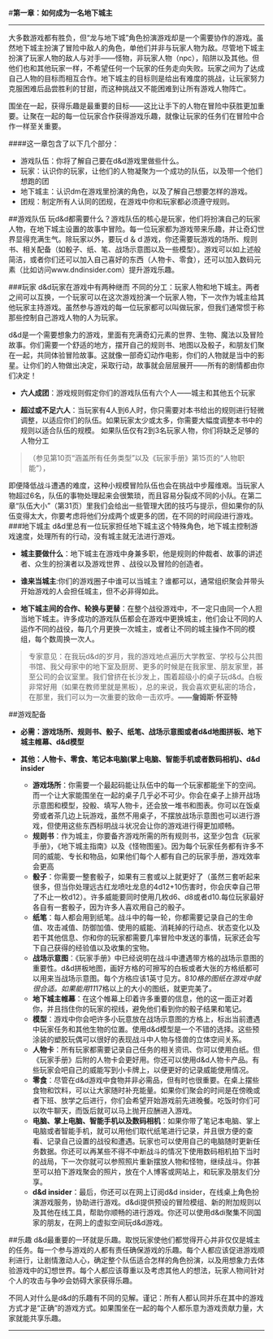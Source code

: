 #**第一章：如何成为一名地下城主**
***

大多数游戏都有胜负，但“龙与地下城”角色扮演游戏却是一个需要协作的游戏。虽然地下城主扮演了冒险中敌人的角色，单他们并非与玩家人物为敌。尽管地下城主扮演了玩家人物的敌人与对手——怪物，非玩家人物（npc），陷阱以及其他。但他们也和其他玩家一样，不希望任何一个玩家的任务走向失败。玩家之间为了达成自己人物的目标而相互合作。地下城主的目标则是给出有难度的挑战，让玩家努力克服困难后品尝胜利的甘甜，而这种挑战又不能困难到让所有游戏人物阵亡。

围坐在一起，获得乐趣是最重要的目标——这比让手下的人物在冒险中获胜更加重要。让聚在一起的每一位玩家合作获得游戏乐趣，就像让玩家的任务们在冒险中合作一样至关重要。

####这一章包含了以下几个部分：
- 游戏队伍：你将了解自己要在d&d游戏里做些什么。
- 玩家：认识你的玩家，让他们的人物凝聚为一个成功的队伍，以及带一个他们想跑的团
- 地下城主：认识dm在游戏里扮演的角色，以及了解自己想要怎样的游戏。
- 团规：制定所有人认同的团规，在游戏中你和玩家都必须遵守规则。

##游戏队伍
玩d&d都需要什么？游戏队伍的核心是玩家，他们将扮演自己的玩家人物，在地下城主设置的故事中冒险。每一位玩家都为游戏带来乐趣，并让奇幻世界显得充满生气。除玩家以外，要玩ｄ＆ｄ游戏，你还需要玩游戏的场所、规则书、相关配备（如骰子、纸、笔、战场示意图以及一些模型）。游戏可以如上述般简洁，或者你们还可以加入自己喜好的东西（人物卡、零食），还可以加入数码元素（比如访问www.dndinsider.com）提升游戏乐趣。

###玩家
d&d玩家在游戏中有两种继而 不同的分工：玩家人物和地下城主。两者之间可以互换，一个玩家可以在这次游戏扮演一个玩家人物，下一次作为城主给其他玩家主持游戏。虽然参与游戏的每一位玩家都可以叫做玩家，但我们通常惯于称那些控制自己游戏人物的人为玩家。

d&d是一个需要想象力的游戏，里面有充满奇幻元素的世界、生物、魔法以及冒险故事。你们需要一个舒适的地方，摆开自己的规则书、地图以及骰子，和朋友们聚在一起，共同体验冒险故事。这就像一部奇幻动作电影，你们的人物就是当中的影星。让你们的人物做出决定，采取行动，故事就会层层展开——所有的剧情都由你们决定！

- **六人成团**：游戏规则假定你们的游戏队伍有六个人——城主和其他五个玩家

- **超过或不足六人**：当玩家有4人到6人时，你只需要对本书给出的规则进行轻微调整，以适应你们的队伍。如果玩家太少或太多，你需要大幅度调整本书中的规则以适合队伍的规模。
如果队伍仅有2到3名玩家人物，你们将缺乏足够的人物分工 

>（参见第10页“涵盖所有任务类型”以及《玩家手册》第15页的“人物职能”），

即便降低战斗遭遇的难度，这种小规模冒险队伍也会在挑战中步履维艰。当玩家人物超过6名，队伍的事物处理起来会很繁琐，而且容易分裂成不同的小队。在第二章“队伍大小”（第31页）里我们会给出一些管理大团的技巧与提示，但如果你的队伍变得太大，你要考虑将他们分成两个或更多的团，在不同的时间段进行游戏。
###地下城主
d&d里总有一位玩家担任地下城主这个特殊角色，地下城主控制游戏速度，处理所有的行动，没有城主就无法进行游戏。

- **城主要做什么**：地下城主在游戏中身兼多职，他是规则的仲裁者、故事的讲述者、众生的扮演者以及游戏世界 、战役以及冒险的创造者。

- **谁来当城主**:你们的游戏圈子中谁可以当城主？谁都可以，通常组织聚会并带头开始游戏的人会担任城主，但不必非得如此。

- **地下城主间的合作、轮换与更替**：在整个战役游戏中，不一定只由同一个人担当地下城主。许多成功的游戏队伍都会在游戏中更换城主，他们会让不同的人运作不同的战役，每几个月更换一次城主，或者让不同的城主操作不同的模组，每个数周换一次人。
>专家意见：在我玩d&d的岁月，我的游戏地点遍历大学教室、学校与公共图书馆、我父母家中的地下室及厨房、更多的时候是在我家里、朋友家里，甚至公司的会议室里。我们曾挤在长沙发上，围着超级小的桌子玩d&d。白板非常好用（如果在教师里就是黑板），总的来说，我会喜欢更私密的场合，在那里，我们可以为一次重要的致命一击欢呼。**——詹姆斯·怀亚特**


##游戏配备
- **必需：游戏场所、规则书、骰子、纸笔、战场示意图或者d&d地图拼板、地下城主帷幕、d&d模型**
- **其他：人物卡、零食、笔记本电脑(掌上电脑、智能手机或者数码相机)、d&d insider** 

    - **游戏场所**：你需要一个最起码能让队伍中的每一个玩家都能坐下的空间。而一个让大家能围坐在一起的桌子几乎必不可少。你会在桌子上排开战场示意图和模型，投骰、填写人物卡，还会放一堆书和图表。你可以在饭桌旁或者茶几边上玩游戏，虽然不用桌子，不摆放战场示意图也可以进行游戏，但使用这些东西标明战斗状况会让你的游戏进行得更加顺畅。
    - **规则书**：作为城主，你要备齐游戏所需的所有规则书，这至少包含《玩家手册》，《地下城主指南》以及《怪物图鉴》。因为每个玩家任务都有许多不同的威能、专长和物品，如果他们每个人都有自己的玩家手册，游戏效率会更高
    - **骰子**：你需要一整套骰子，如果有三套或以上就更好了（虽然三套听起来很多，但当你处理远古红龙喷吐龙息的4d12+10伤害时，你会庆幸自己带了不止一枚d12）。许多威能要同时使用几枚d6、d8或者d10.每位玩家最好各自有一套骰子，因为许多人喜欢用自己的骰子。
    - **纸笔**：每人都会用到纸笔。战斗中的每一轮，你都需要记录自己的生命值、攻击减值、防御加值、使用的威能、消耗掉的行动点、状态变化以及若干其他信息、你和你的玩家都需要几率冒险中发送的事情，玩家还会写下自己获得的经验值以及收集的宝物。
    - **战场示意图**：《玩家手册》中已经说明在战斗中遭遇带方格的战场示意图的重要性。d&d拼板地图，画好方格的可擦写的白板或者大张的方格纸都可以用来当战场示意图。每个方格应该1英寸见方。8*10格的图纸在游戏中就很合适。如果能用11*17格以上的大小的图纸，就更完美了。
    - **地下城主帷幕**：在这个帷幕上印着许多重要的信息，他的这一面正对着你，并且挡住你的玩家的视线，避免他们看到你的骰子结果和笔记。
    - **模型**：游戏中你会吧许多小玩意放在战场示意图的方格上，标出当前遭遇中玩家任务和其他生物的位置。使用d&d模型是一个不错的选择。这些预涂装的塑胶玩偶可以很好的表现战斗中人物与怪兽的立体空间关系。
    - **人物卡**：所有玩家都需要记录自己任务的相关资讯、你可以使用白纸。但《玩家手册》后附的人物卡会更好用。你还可以使用d&d人物卡产品。有些玩家会吧自己的威能写到小卡牌上，以便更好的记录威能使用情况。
    - **零食**：尽管在d&d游戏中食物并非必需品，但有时也很重要。在桌上摆些食物和饮料，可以让大家随时补充能量。如果你们聚会的时间是在傍晚或者下班、放学之后进行，你们会希望开始游戏前先进晚餐。吃饭时你们可以吹牛聊天，而饭后就可以马上抛开应酬进入游戏。
    - **电脑、掌上电脑、智能手机以及数码相机**：如果你带了笔记本电脑、掌上电脑或者智能手机，就可以用他们取代纸笔进行记录，并且很方便的查看、记录自己设置的战役和遭遇。玩家也可以使用自己的电脑随时更新任务数据。你还可以再某些不得不中断战斗的情况下使用数码相机拍下当时的战局，下一次你就可以参照照片重新摆放人物和怪物，继续战斗。你甚至可以拍下游戏聚会的照片，放在个人博客或网站上，和玩家及朋友们分享。
    - **d&d insider**：最后，你还可以在网上订阅d&d insider，在线桌上角色扮演游戏服务，协助进行游戏。d&di提供预设的冒险模组、新的附加规则以及其他在线工具，帮助你顺畅的进行游戏。你还可以使用d&di聚集不同国家的朋友，在网上的虚拟空间玩d&d游戏。

##乐趣
d&d最重要的一环就是乐趣。取悦玩家使他们都觉得开心并非仅仅是城主的任务。每一个参与游戏的人都有责任确保游戏的乐趣。每个人都应该促进游戏顺利进行，让剧情激动人心，确定整个队伍适合怎样的角色扮演，以及用想象力去体验游戏中的幻想世界。每个人都应该尊重以及考虑其他人的想法，玩家人物间针对个人的攻击与争吵会妨碍大家获得乐趣。

不同人对什么是d&d的乐趣有不同的见解。谨记：所有人都认同并乐在其中的游戏方式才是“正确”的游戏方式。如果围坐在一起的每个人都乐意为游戏贡献力量，大家就能共享乐趣。

***

